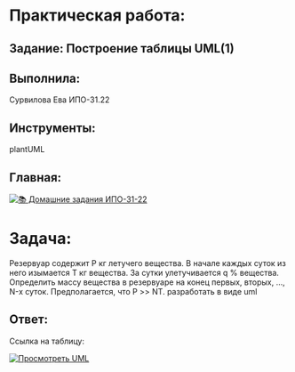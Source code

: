 # Практическая работа:
## Задание: Построение таблицы UML(1)

## Выполнила: 
Сурвилова Ева ИПО-31.22
## Инструменты:
plantUML

## Главная:
[![📚 Домашние задания ИПО-31-22](https://img.shields.io/badge/📚_Главная-4285F4?style=for-the-badge&logo=github&logoColor=white)](https://github.com/wienwe/DyadyaRyuba/blob/main/HomeworkForRyubakov/README.md)

# Задача:
Резервуар содержит P кг летучего вещества. В начале каждых суток из него изымается T кг вещества. За сутки улетучивается q % вещества. Определить массу вещества в резервуаре на конец первых, вторых, ..., N-х суток. Предполагается, что Р >> NТ.
разработать в виде uml

## Ответ:
Ссылка на таблицу:

[![Просмотреть UML](https://img.shields.io/badge/👁️_Просмотреть_UML_Диаграмму-FF6B6B?style=for-the-badge&logo=diagramsdotnet&logoColor=white)](https://github.com/wienwe/DyadyaRyuba/blob/main/HomeworkForRyubakov/Практическая%20работа%201%20UML/uml1.png)
